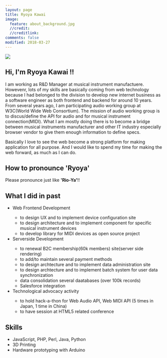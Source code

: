 ```yaml
---
layout: page
title: Ryoya Kawai
image:
  feature: about_background.jpg
  //credit: 
  //creditlink: 
comments: false
modified: 2018-03-27
---
```


<img class="about-profile" src="{{ site.url }}/images/avatar.jpg">
<h2 class="hiryoya">Hi, I'm Ryoya Kawai !!</h2>
I am working as R&D Manager at musical instrument manufactuere. Howevenr, lots of my skills are basically coming from web technology because I had belonged to the division to develop new internet business as a software engineer as both frontend and backend for around 10 years.
From several years ago, I am participating audio working group at W3C(World Wide Web Consortium). The mission of audio working group is to discus/define the API for audio and for musical instrument connection(MIDI). What I am mostly doing there is to become a bridge between musical instruments manufacturer and other IT industry especially browser vendor to give them enough information to define specs.
<br>

Basically I love to see the web become a strong platform for making application for all purpose.
And I would like to spend my time for making the web forward, as much as I can do.
<br clear="left">

## How to pronounce 'Ryoya'
Please pronounce just like **'Rio-Ya'**!!

## What I did in past

<ul>
  <li>Web Frontend Development</li>
  <ul>
    <li>to design UX and to implement device configuration site</li>
    <li>to design architecture and to implement component for specific musical instrument devices</li>
    <li>to develop library for MIDI devices as open source project</li>
  </ul>
  <li>Serverside Development</li>
  <ul>
    <li>to renewal B2C membership(60k members) site(server side rendering)</li>
    <li>to add/to maintain several payment methods</li>
    <li>to design archtecture and to implement data administration site</li>
    <li>to design archtecture and to implement batch system for user data synchronization</li>
    <li>data consolidation several daatabases (over 100k records)</li>
    <li>Salesforce integration</li>
</ul>
  <li>Technological advocacy activity</li>
  <ul>
    <li>to hold hack-a-thon for Web Audio API, Web MIDI API (5 times in Japan, 1 time in China)</li>
    <li>to have session at HTML5 related conference</li>
  </ul>
</ul>




## Skills
* JavaScript, PHP, Perl, Java, Python
* 3D Printing
* Hardware prototyping with Arduino 



